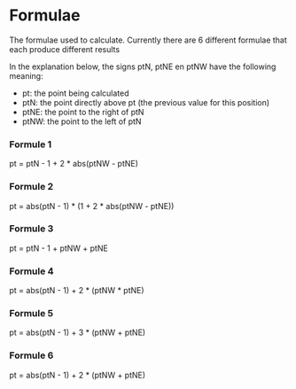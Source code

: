 # Formulae

The formulae used to calculate.
Currently there are 6 different formulae that each produce different results

In the explanation below, the signs ptN, ptNE en ptNW have the following meaning:

- pt: the point being calculated
- ptN: the point directly above pt (the previous value for this position)
- ptNE: the point to the right of ptN
- ptNW: the point to the left of ptN



### Formule 1

pt = ptN - 1 + 2 * abs(ptNW - ptNE)

### Formule 2

pt = abs(ptN - 1) * (1 + 2 * abs(ptNW - ptNE))

### Formule 3

pt = ptN - 1 + ptNW + ptNE

### Formule 4

pt = abs(ptN - 1) + 2 * (ptNW * ptNE)

### Formule 5

pt = abs(ptN - 1) + 3 * (ptNW + ptNE)

### Formule 6

pt = abs(ptN - 1) + 2 * (ptNW + ptNE)